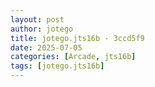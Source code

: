 ```yaml
---
layout: post
author: jotego
title: jotego.jts16b - 3ccd5f9
date: 2025-07-05
categories: [Arcade, jts16b]
tags: [jotego.jts16b]
---
```


